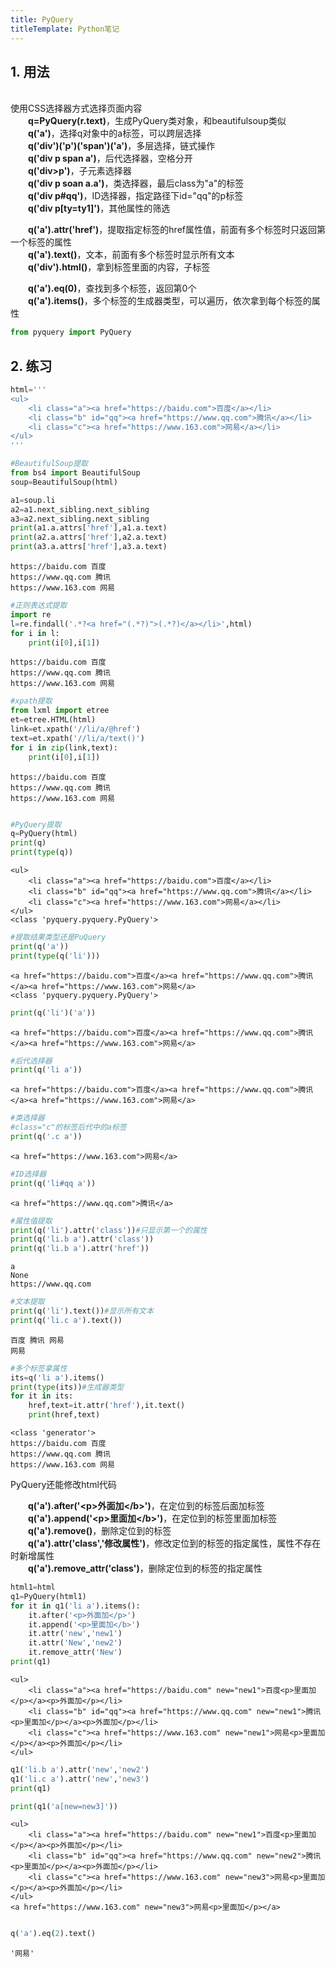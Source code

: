 ```yaml
---
title: PyQuery
titleTemplate: Python笔记
---
```


## 1. 用法
<br>使用CSS选择器方式选择页面内容
<br>&emsp;&emsp;<b>q=PyQuery(r.text)</b>，生成PyQuery类对象，和beautifulsoup类似
<br>&emsp;&emsp;<b>q('a')</b>，选择q对象中的a标签，可以跨层选择
<br>&emsp;&emsp;<b>q('div')('p')('span')('a')</b>，多层选择，链式操作
<br>&emsp;&emsp;<b>q('div p span a')</b>，后代选择器，空格分开
<br>&emsp;&emsp;<b>q('div>p')</b>，子元素选择器
<br>&emsp;&emsp;<b>q('div p soan a.a')</b>，类选择器，最后class为"a"的标签
<br>&emsp;&emsp;<b>q('div p#qq')</b>，ID选择器，指定路径下id="qq"的p标签
<br>&emsp;&emsp;<b>q('div p[ty=ty1]')</b>，其他属性的筛选

&emsp;&emsp;<b>q('a').attr('href')</b>，提取指定标签的href属性值，前面有多个标签时只返回第一个标签的属性
<br>&emsp;&emsp;<b>q('a').text()</b>，文本，前面有多个标签时显示所有文本
<br>&emsp;&emsp;<b>q('div').html()</b>，拿到标签里面的内容，子标签

&emsp;&emsp;<b>q('a').eq(0)</b>，查找到多个标签，返回第0个
<br>&emsp;&emsp;<b>q('a').items()</b>，多个标签的生成器类型，可以遍历，依次拿到每个标签的属性


```python
from pyquery import PyQuery
```


## 2. 练习

```python
html='''
<ul>
    <li class="a"><a href="https://baidu.com">百度</a></li>
    <li class="b" id="qq"><a href="https://www.qq.com">腾讯</a></li>
    <li class="c"><a href="https://www.163.com">网易</a></li>
</ul>
'''
```


```python
#BeautifulSoup提取
from bs4 import BeautifulSoup
soup=BeautifulSoup(html)

a1=soup.li
a2=a1.next_sibling.next_sibling
a3=a2.next_sibling.next_sibling
print(a1.a.attrs['href'],a1.a.text)
print(a2.a.attrs['href'],a2.a.text)
print(a3.a.attrs['href'],a3.a.text)
```

    https://baidu.com 百度
    https://www.qq.com 腾讯
    https://www.163.com 网易
    


```python
#正则表达式提取
import re
l=re.findall('.*?<a href="(.*?)">(.*?)</a></li>',html)
for i in l:
    print(i[0],i[1])
```

    https://baidu.com 百度
    https://www.qq.com 腾讯
    https://www.163.com 网易
    


```python
#xpath提取
from lxml import etree
et=etree.HTML(html)
link=et.xpath('//li/a/@href')
text=et.xpath('//li/a/text()')
for i in zip(link,text):
    print(i[0],i[1])
```

    https://baidu.com 百度
    https://www.qq.com 腾讯
    https://www.163.com 网易
    


```python

```


```python
#PyQuery提取
q=PyQuery(html)
print(q)
print(type(q))
```

    <ul>
        <li class="a"><a href="https://baidu.com">百度</a></li>
        <li class="b" id="qq"><a href="https://www.qq.com">腾讯</a></li>
        <li class="c"><a href="https://www.163.com">网易</a></li>
    </ul>
    <class 'pyquery.pyquery.PyQuery'>
    


```python
#提取结果类型还是PuQuery
print(q('a'))
print(type(q('li')))
```

    <a href="https://baidu.com">百度</a><a href="https://www.qq.com">腾讯</a><a href="https://www.163.com">网易</a>
    <class 'pyquery.pyquery.PyQuery'>
    


```python
print(q('li')('a'))
```

    <a href="https://baidu.com">百度</a><a href="https://www.qq.com">腾讯</a><a href="https://www.163.com">网易</a>
    


```python
#后代选择器
print(q('li a'))
```

    <a href="https://baidu.com">百度</a><a href="https://www.qq.com">腾讯</a><a href="https://www.163.com">网易</a>
    


```python
#类选择器
#class="c"的标签后代中的a标签
print(q('.c a'))
```

    <a href="https://www.163.com">网易</a>
    


```python
#ID选择器
print(q('li#qq a'))
```

    <a href="https://www.qq.com">腾讯</a>
    


```python
#属性值提取
print(q('li').attr('class'))#只显示第一个的属性
print(q('li.b a').attr('class'))
print(q('li.b a').attr('href'))
```

    a
    None
    https://www.qq.com
    


```python
#文本提取
print(q('li').text())#显示所有文本
print(q('li.c a').text())
```

    百度 腾讯 网易
    网易
    


```python
#多个标签拿属性
its=q('li a').items()
print(type(its))#生成器类型
for it in its:
    href,text=it.attr('href'),it.text()
    print(href,text)
```

    <class 'generator'>
    https://baidu.com 百度
    https://www.qq.com 腾讯
    https://www.163.com 网易
    

PyQuery还能修改html代码

&emsp;&emsp;<b>q('a').after('\<p>外面加\</b>')</b>，在定位到的标签后面加标签
<br>&emsp;&emsp;<b>q('a').append('\<p>里面加\</b>')</b>，在定位到的标签里面加标签
<br>&emsp;&emsp;<b>q('a').remove()</b>，删除定位到的标签
<br>&emsp;&emsp;<b>q('a').attr('class','修改属性')</b>，修改定位到的标签的指定属性，属性不存在时新增属性
<br>&emsp;&emsp;<b>q('a').remove_attr('class')</b>，删除定位到的标签的指定属性



```python
html1=html
q1=PyQuery(html1)
for it in q1('li a').items():
    it.after('<p>外面加</p>')
    it.append('<p>里面加</b>')
    it.attr('new','new1')
    it.attr('New','new2')
    it.remove_attr('New')
print(q1)
```

    <ul>
        <li class="a"><a href="https://baidu.com" new="new1">百度<p>里面加</p></a><p>外面加</p></li>
        <li class="b" id="qq"><a href="https://www.qq.com" new="new1">腾讯<p>里面加</p></a><p>外面加</p></li>
        <li class="c"><a href="https://www.163.com" new="new1">网易<p>里面加</p></a><p>外面加</p></li>
    </ul>
    


```python
q1('li.b a').attr('new','new2')
q1('li.c a').attr('new','new3')
print(q1)

print(q1('a[new=new3]'))
```

    <ul>
        <li class="a"><a href="https://baidu.com" new="new1">百度<p>里面加</p></a><p>外面加</p></li>
        <li class="b" id="qq"><a href="https://www.qq.com" new="new2">腾讯<p>里面加</p></a><p>外面加</p></li>
        <li class="c"><a href="https://www.163.com" new="new3">网易<p>里面加</p></a><p>外面加</p></li>
    </ul>
    <a href="https://www.163.com" new="new3">网易<p>里面加</p></a>
    


```python

```


```python
q('a').eq(2).text()
```




    '网易'


